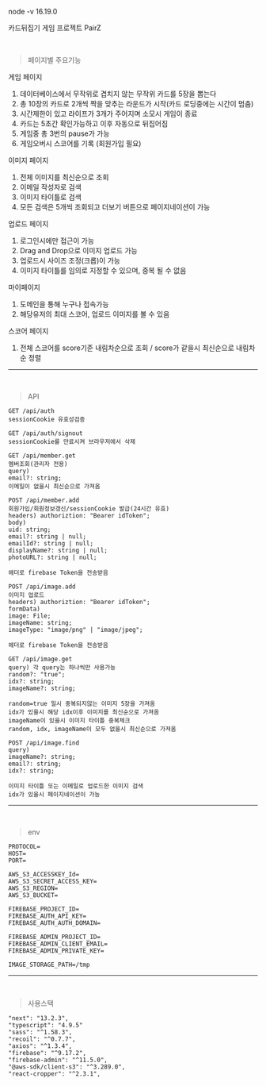 node -v 16.19.0

카드뒤집기 게임 프로젝트 PairZ

<br />

> 페이지별 주요기능

게임 페이지

1. 데이터베이스에서 무작위로 겹치지 않는 무작위 카드를 5장을 뽑는다
2. 총 10장의 카드로 2개씩 짝을 맞추는 라운드가 시작(카드 로딩중에는 시간이 멈춤)
3. 시간제한이 있고 라이프가 3개가 주어지며 소모시 게임이 종료
4. 카드는 5초간 확인가능하고 이후 자동으로 뒤집어짐
5. 게임중 총 3번의 pause가 가능
6. 게임오버시 스코어를 기록 (회원가입 필요)

이미지 페이지

1. 전체 이미지를 최신순으로 조회
2. 이메일 작성자로 검색
3. 이미지 타이틀로 검색
4. 모든 검색은 5개씩 조회되고 더보기 버튼으로 페이지네이션이 가능

업로드 페이지

1. 로그인시에만 접근이 가능
2. Drag and Drop으로 이미지 업로드 가능
3. 업로드시 사이즈 조정(크롭)이 가능
4. 이미지 타이틀를 임의로 지정할 수 있으며, 중복 될 수 없음

마이페이지

1. 도메인을 통해 누구나 접속가능
2. 해당유저의 최대 스코어, 업로드 이미지를 볼 수 있음

스코어 페이지

1. 전체 스코어를 score기준 내림차순으로 조회 / score가 같을시 최신순으로 내림차순 정렬

---

<br />

> API

```
GET /api/auth
sessionCookie 유효성검증

GET /api/auth/signout
sessionCookie를 만료시켜 브라우저에서 삭제
```

```
GET /api/member.get
멤버조회(관리자 전용)
query)
email?: string;
이메일이 없을시 최신순으로 가져옴
```

```
POST /api/member.add
회원가입/회원정보갱신/sessionCookie 발급(24시간 유효)
headers) authoriztion: "Bearer idToken";
body)
uid: string;
email?: string | null;
emailId?: string | null;
displayName?: string | null;
photoURL?: string | null;

헤더로 firebase Token을 전송받음
```

```
POST /api/image.add
이미지 업로드
headers) authoriztion: "Bearer idToken";
formData)
image: File;
imageName: string;
imageType: "image/png" | "image/jpeg";

헤더로 firebase Token을 전송받음
```

```
GET /api/image.get
query) 각 query는 하나씩만 사용가능
random?: "true";
idx?: string;
imageName?: string;

random=true 일시 중복되지않는 이미지 5장을 가져옴
idx가 있을시 해당 idx이후 이미지를 최신순으로 가져옴
imageName이 있을시 이미지 타이틀 중복체크
random, idx, imageName이 모두 없을시 최신순으로 가져옴
```

```
POST /api/image.find
query)
imageName?: string;
email?: string;
idx?: string;

이미지 타이틀 또는 이메일로 업로드한 이미지 검색
idx가 있을시 페이지네이션이 가능

```

---

<br />

> env

```
PROTOCOL=
HOST=
PORT=

AWS_S3_ACCESSKEY_Id=
AWS_S3_SECRET_ACCESS_KEY=
AWS_S3_REGION=
AWS_S3_BUCKET=

FIREBASE_PROJECT_ID=
FIREBASE_AUTH_API_KEY=
FIREBASE_AUTH_AUTH_DOMAIN=

FIREBASE_ADMIN_PROJECT_ID=
FIREBASE_ADMIN_CLIENT_EMAIL=
FIREBASE_ADMIN_PRIVATE_KEY=

IMAGE_STORAGE_PATH=/tmp
```

---

<br />

> 사용스택

```
"next": "13.2.3",
"typescript": "4.9.5"
"sass": "^1.58.3",
"recoil": "^0.7.7",
"axios": "^1.3.4",
"firebase": "^9.17.2",
"firebase-admin": "^11.5.0",
"@aws-sdk/client-s3": "^3.289.0",
"react-cropper": "^2.3.1",
```
